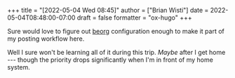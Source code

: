 +++
title = "[2022-05-04 Wed 08:45]"
author = ["Brian Wisti"]
date = 2022-05-04T08:48:00-07:00
draft = false
formatter = "ox-hugo"
+++

Sure would love to figure out [beorg](https://beorg.app) configuration enough to make it part of my posting workflow here.

Well I sure won't be learning all of it during this trip. _Maybe_ after I get home --- though the priority drops significantly when I'm in front of my home system.